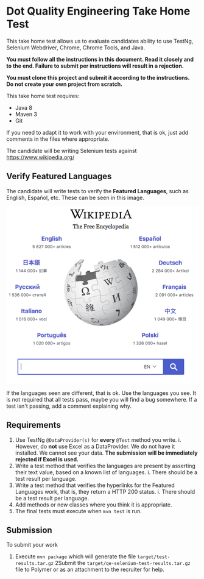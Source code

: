 # Dot Quality Engineering Take Home Test

This take home test allows us to evaluate candidates ability to use TestNg, Selenium Webdriver, Chrome, Chrome Tools, and Java.

**You must follow all the instructions in this document.  Read it closely and to the end.  Failure to submit per instructions will result in a rejection.**

**You must clone this project and submit it according to the instructions.**
**Do not create your own project from scratch.**


This take home test requires:

*	Java 8
*	Maven 3
*	Git

If you need to adapt it to work with your environment, that is ok, just add comments in the files where appropriate.

The candidate will be writing Selenium tests against https://www.wikipedia.org/

## Verify Featured Languages
The candidate will write tests to verify the **Featured Languages**, such as English, Español, etc.  These can be seen in this image.

![Wikipedia Image](wikipedia-languages.png)

If the languages seen are different, that is ok.  Use the languages you see.
It is not required that all tests pass, maybe you will find a bug somewhere.  If a test isn't passing, add a comment explaining why.

## Requirements

1. Use TestNg `@DataProvider(s)` for **every** `@Test` method you write.
   i. However, do **not** use Excel as a DataProvider.  We do not have it installed.  We cannot see your data.  **The submission will be immediately rejected if Excel is used.**
2. Write a test method that verifies the languages are present by asserting their text value, based on a known list of languages.
   i. There should be a test result per language.
3. Write a test method that verifies the hyperlinks for the Featured Languages work, that is, they return a HTTP 200 status.
   i. There should be a test result per language.
4. Add methods or new classes where you think it is appropriate.
5. The final tests must execute when `mvn test` is run.

## Submission

To submit your work

1.  Execute `mvn package` which will generate the file `target/test-results.tar.gz`
2Submit the `target/qe-selenium-test-results.tar.gz` file to Polymer or as an attachment to the recruiter for help.






